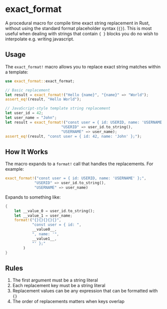 # exact_format

A procedural macro for compile time exact string replacement in Rust, without using the standard format placeholder syntax (`{}`). This is most useful when dealing with strings that contain `{ }` blocks you do no wish to interpolate e.g. writing javascript.

## Usage

The `exact_format!` macro allows you to replace exact string matches within a template:

```rust
use exact_format::exact_format;

// Basic replacement
let result = exact_format!("Hello {name}", "{name}" => "World");
assert_eq!(result, "Hello World");

// JavaScript-style template string replacement
let user_id = 42;
let user_name = "John";
let result = exact_format!("const user = { id: USERID, name: 'USERNAME' };",
                         "USERID" => user_id.to_string(),
                         "USERNAME" => user_name);
assert_eq!(result, "const user = { id: 42, name: 'John' };");
```

## How It Works

The macro expands to a `format!` call that handles the replacements. For example:

```rust
exact_format!("const user = { id: USERID, name: 'USERNAME' };",
             "USERID" => user_id.to_string(),
             "USERNAME" => user_name)
```

Expands to something like:

```rust
{
    let __value_0 = user_id.to_string();
    let __value_1 = user_name;
    format!("{}{}{}{}{}",
            "const user = { id: ",
            __value0__,
            ", name: '",
            __value1__,
            "' };"
        )
}
```

## Rules

1. The first argument must be a string literal
2. Each replacement key must be a string literal
3. Replacement values can be any expression that can be formatted with `{}`
4. The order of replacements matters when keys overlap